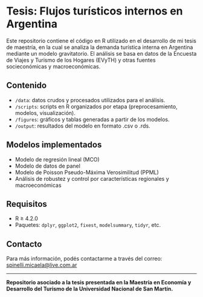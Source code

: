 # Tesis: Flujos turísticos internos en Argentina

Este repositorio contiene el código en R utilizado en el desarrollo de mi tesis de maestría, en la cual se analiza la demanda turística interna en Argentina mediante un modelo gravitatorio. El análisis se basa en datos de la Encuesta de Viajes y Turismo de los Hogares (EVyTH) y otras fuentes socieconómicas y macroeconómicas.

## Contenido

- `/data`: datos crudos y procesados utilizados para el análisis.
- `/scripts`: scripts en R organizados por etapa (preprocesamiento, modelos, visualización).
- `/figures`: gráficos y tablas generadas a partir de los modelos.
- `/output`: resultados del modelo en formato .csv o .rds.

## Modelos implementados

- Modelo de regresión lineal (MCO)
- Modelo de datos de panel
- Modelo de Poisson Pseudo-Máxima Verosimilitud (PPML)
- Análisis de robustez y control por características regionales y macroeconómicas

## Requisitos

- R ≥ 4.2.0
- Paquetes: `dplyr`, `ggplot2`, `fixest`, `modelsummary`, `tidyr`, etc.

## Contacto

Para más información, podés contactarme a través del correo: spinelli.micaela@live.com.ar

---

**Repositorio asociado a la tesis presentada en la Maestría en Economía y Desarrollo del Turismo de la Universidad Nacional de San Martín.**
